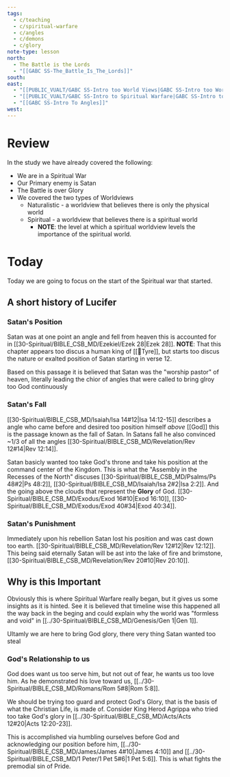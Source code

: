 ```yaml
---
tags:
  - c/teaching
  - c/spiritual-warfare
  - c/angles
  - c/demons
  - c/glory
note-type: lesson
north:
  - The Battle is the Lords
  - "[[GABC SS-The_Battle_Is_The_Lords]]"
south: 
east:
  - "[[PUBLIC_VUALT/GABC SS-Intro too World Views|GABC SS-Intro too World Views]]"
  - "[[PUBLIC_VUALT/GABC SS-Intro to Spiritual Warfare|GABC SS-Intro to Spiritual Warfare]]"
  - "[[GABC SS-Intro To Angles]]"
west:
---
```

# Review
In the study we have already covered the following:
- We are in a Spiritual War
- Our Primary enemy is Satan
- The Battle is over Glory
- We covered the two types of Worldviews
    - Naturalistic - a worldview that believes there is only the physical world
    - Spiritual - a worldview that believes there is a spiritual world
        - **NOTE**: the level at which a spiritual worldview levels the importance of the spiritual world.


# Today
Today we are going to focus on the start of  the Spiritual war that started.

## A short history of Lucifer

### Satan's Position

Satan was at one point an angle and fell from heaven this is accounted for in [[30-Spiritual/BIBLE_CSB_MD/Ezekiel/Ezek 28|Ezek 28]]. 
**NOTE**: That this chapter appears too discus a human king of [[📌Tyre]], but starts too discus the nature or exalted position of Satan starting in verse 12.

Based on this passage it is believed that Satan was the "worship pastor" of heaven, literally leading the chior of angles that were called to bring glroy too God continuously
### Satan's Fall

[[30-Spiritual/BIBLE_CSB_MD/Isaiah/Isa 14#12|Isa 14:12-15]] describes a angle who came before and desired too position himself *above* [[God]] this is the passage known as the fall of Satan. In Satans fall he also convinced ~1/3 of all the angles [[30-Spiritual/BIBLE_CSB_MD/Revelation/Rev 12#14|Rev 12:14]].

Satan basicly wanted too take God's throne and take his position at the command center of the Kingdom. This is what the "Assembly in the Recesses of the North" discuses [[30-Spiritual/BIBLE_CSB_MD/Psalms/Ps 48#2|Ps 48:2]], [[30-Spiritual/BIBLE_CSB_MD/Isaiah/Isa 2#2|Isa 2:2]]. And the going above the clouds that represent the **Glory** of God. [[30-Spiritual/BIBLE_CSB_MD/Exodus/Exod 16#10|Exod 16:10]], [[30-Spiritual/BIBLE_CSB_MD/Exodus/Exod 40#34|Exod 40:34]].

### Satan's Punishment

Immediately upon his rebellion Satan lost his position and was cast down too earth. [[30-Spiritual/BIBLE_CSB_MD/Revelation/Rev 12#12|Rev 12:12]]. This being said eternally Satan will be ast into the lake of fire and brimstone, [[30-Spiritual/BIBLE_CSB_MD/Revelation/Rev 20#10|Rev 20:10]].

## Why is this Important

Obviously this is where Spiritual Warfare really began, but it gives us some insights as it is hinted.
See it is believed that timeline wise this happened all the way back in the beging and could explain why the world was "formless and void" in [[../30-Spiritual/BIBLE_CSB_MD/Genesis/Gen 1|Gen 1]]. 

Ultamly we are here to bring God glory, there very thing Satan wanted too steal

### God's Relationship to us
God does want us too serve him, but not out of fear, he wants us too love him. As he demonstrated his love toward us, [[../30-Spiritual/BIBLE_CSB_MD/Romans/Rom 5#8|Rom 5:8]].

We should be trying too guard and protect God's Glory, that is the basis of what the Christian Life, is made of. Consider King Herod Agrippa who tried too take God's glory in [[../30-Spiritual/BIBLE_CSB_MD/Acts/Acts 12#20|Acts 12:20-23]].

This is accomplished via humbling ourselves before God and acknowledging our position before him, [[../30-Spiritual/BIBLE_CSB_MD/James/James 4#10|James 4:10]] and [[../30-Spiritual/BIBLE_CSB_MD/1 Peter/1 Pet 5#6|1 Pet 5:6]]. This is what fights the premodial sin of Pride.


